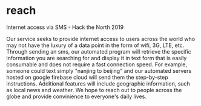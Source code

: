 # reach
Internet access via SMS - Hack the North 2019

Our service seeks to provide internet access to users across the world who may not have the luxury of a data point in the form of wifi, 3G, LTE, etc. Through sending an sms, our automated program will retrieve the specific information you are searching for and display it in text form that is easily consumable and does not require a fast connection speed. For example, someone could text simply "nanjing to beijing" and our automated servers hosted on google firebase cloud will send them the step-by-step instructions. Additional features will include geographic information, such as local news and weather. We hope to reach out to people across the globe and provide convinience to everyone's daily lives.
